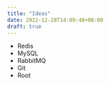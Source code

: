 ```yaml
---
title: "Ideas"
date: 2022-12-28T14:09:48+08:00
draft: true
---
```


- Redis
- MySQL
- RabbitMQ
- Git
- Root

